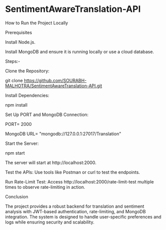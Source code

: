 # SentimentAwareTranslation-API

How to Run the Project Locally

Prerequisites

Install Node.js.

Install MongoDB and ensure it is running locally or use a cloud database.

Steps:-

Clone the Repository:

git clone https://github.com/SOURABH-MALHOTRA/SentimentAwareTranslation-API.git

Install Dependencies:

npm install

Set Up PORT and MongoDB Connection:

PORT= 2000

MongoDB URL= "mongodb://127.0.0.1:27017/Translation"

Start the Server:

npm start

The server will start at http://localhost:2000.

Test the APIs:
Use tools like Postman or curl to test the endpoints.

Run Rate-Limit Test:
Access http://localhost:2000/rate-limit-test multiple times to observe rate-limiting in action.

Conclusion

The project provides a robust backend for translation and sentiment analysis with JWT-based authentication, rate-limiting, and MongoDB integration. The system is designed to handle user-specific preferences and logs while ensuring security and scalability.

